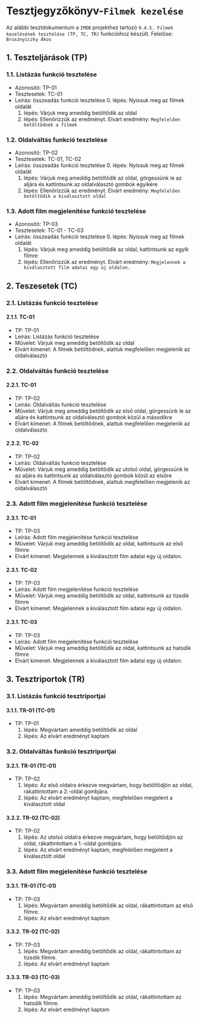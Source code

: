 # Tesztjegyzőkönyv-`Filmek kezelése`

Az alábbi tesztdokumentum a `IMDB` projekthez tartozó `9.4.5. Filmek kezelésének tesztelése (TP, TC, TR)` funkcióihoz készült. 
Felelőse: `Brusznyiczky Ákos` 


## 1. Teszteljárások (TP)

### 1.1. Listázás funkció tesztelése
- Azonosító: TP-01
- Tesztesetek: TC-01
- Leírás: összeadás funkció tesztelése
    0. lépés: Nyissuk meg az filmek oldalát
    1. lépés: Várjuk meg ameddig betöltődik az oldal
    2. lépés: Ellenőrizzük az eredményt. Elvárt eredmény: `Megfelelően betőltődnek a filmek`
    
### 1.2. Oldalváltás funkció tesztelése
- Azonosító: TP-02
- Tesztesetek: TC-01, TC-02
- Leírás: összeadás funkció tesztelése
    0. lépés: Nyissuk meg az filmek oldalát
    1. lépés: Várjuk meg ameddig betöltődik az oldal, görgessünk le az aljára és kattintsunk az oldalválasztó gombok egyikére
    2. lépés: Ellenőrizzük az eredményt. Elvárt eredmény: `Megfelelően betöltődik a kiválasztott oldal`
    
### 1.3. Adott film megjelenítése funkció tesztelése
- Azonosító: TP-03
- Tesztesetek: TC-01 - TC-03
- Leírás: összeadás funkció tesztelése
    0. lépés: Nyissuk meg az filmek oldalát
    1. lépés: Várjuk meg ameddig betöltődik az oldal, kattintsunk az egyik filmre
    2. lépés: Ellenőrizzük az eredményt. Elvárt eredmény: `Megjelennek a kiválasztott film adatai egy új oldalon.`

## 2. Teszesetek (TC)

### 2.1.  Listázás funkció tesztelése

#### 2.1.1. TC-01
- TP: TP-01
- Leírás: Listázás funkció tesztelése
- Művelet: Várjuk meg ameddig betöltődik az oldal 
- Elvárt kimenet: A filmek betöltődnek, alattuk megfelelően megjelenik az oldalválasztó

### 2.2.  Oldalváltás funkció tesztelése

#### 2.2.1. TC-01
- TP: TP-02
- Leírás: Oldalváltás funkció tesztelése
- Művelet: Várjuk meg ameddig betöltődik az első oldal, görgessünk le az aljára és kattintsunk az oldalválasztó gombok közül a másodikra
- Elvárt kimenet: A filmek betöltődnek, alattuk megfelelően megjelenik az oldalválasztó

#### 2.2.2. TC-02
- TP: TP-02
- Leírás: Oldalváltás funkció tesztelése
- Művelet: Várjuk meg ameddig betöltődik az utolsó oldal, görgessünk le az aljára és kattintsunk az oldalválasztó gombok közül az elsőre
- Elvárt kimenet: A filmek betöltődnek, alattuk megfelelően megjelenik az oldalválasztó

### 2.3.  Adott film megjelenítése funkció tesztelése

#### 2.3.1. TC-01
- TP: TP-03
- Leírás: Adott film megjelenítése funkció tesztelése
- Művelet: Várjuk meg ameddig betöltődik az oldal, kattintsunk az első filmre
- Elvárt kimenet: Megjelennek a kiválasztott film adatai egy új oldalon.

#### 2.3.1. TC-02
- TP: TP-03
- Leírás: Adott film megjelenítése funkció tesztelése
- Művelet: Várjuk meg ameddig betöltődik az oldal, kattintsunk az tizedik filmre
- Elvárt kimenet: Megjelennek a kiválasztott film adatai egy új oldalon.

#### 2.3.1. TC-03
- TP: TP-03
- Leírás: Adott film megjelenítése funkció tesztelése
- Művelet: Várjuk meg ameddig betöltődik az oldal, kattintsunk az hatodik filmre
- Elvárt kimenet: Megjelennek a kiválasztott film adatai egy új oldalon.

## 3. Tesztriportok (TR)

### 3.1. Listázás funkció tesztriportjai

#### 3.1.1. TR-01 (TC-01)
- TP: TP-01
    1. lépés: Megvártam ameddig betöltődik az oldal
    2. lépés: Az elvárt eredményt kaptam
    
    
### 3.2. Oldalváltás funkció tesztriportjai

#### 3.2.1. TR-01 (TC-01)
- TP: TP-02
    1. lépés: Az első oldalra érkezve megvártam, hogy betöltődjön az oldal, rákattintottam a 2.-oldal gombjára.
    2. lépés: Az elvárt eredményt kaptam, megfelelően megjelent a kiválasztott oldal
    
#### 3.2.2. TR-02 (TC-02)
- TP: TP-02
    1. lépés: Az utolsó oldalra érkezve megvártam, hogy betöltődjön az oldal, rákattintottam a 1.-oldal gombjára.
    2. lépés: Az elvárt eredményt kaptam, megfelelően megjelent a kiválasztott oldal
    
### 3.3. Adott film megjelenítése funkció tesztelése

#### 3.3.1. TR-01 (TC-01)
- TP: TP-03
    1. lépés: Megvártam ameddig betöltődik az oldal, rákattintottam az első filmre.
    2. lépés: Az elvárt eredményt kaptam
    
#### 3.3.2. TR-02 (TC-02)
- TP: TP-03
    1. lépés: Megvártam ameddig betöltődik az oldal, rákattintottam az tizedik filmre.
    2. lépés: Az elvárt eredményt kaptam
    
#### 3.3.3. TR-03 (TC-03)
- TP: TP-03
    1. lépés: Megvártam ameddig betöltődik az oldal, rákattintottam az hatodik filmre.
    2. lépés: Az elvárt eredményt kaptam